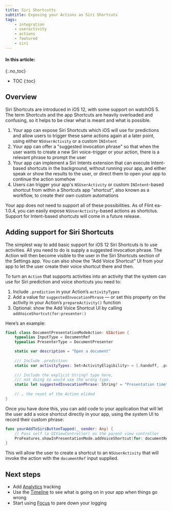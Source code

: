```yaml
---
title: Siri Shortcutts
subtitle: Exposing your Actions as Siri Shortcuts
tags:
    - integration
    - useractivity
    - actions
    - featured
    - siri
---
```


#### In this article:
{:.no_toc}
* TOC
{:toc}

## Overview

Siri Shortcuts are introduced in iOS 12, with some support on watchOS 5. The term Shortcuts and the app Shortcuts are heavily overloaded and confusing, so it helps to be clear what is meant and what is possible.

1. Your app can expose Siri Shortcuts which iOS  will use for predictions and allow users to trigger these same actions again at a later point, using either `NSUserActivity` or a custom `INIntent`
2. Your app can offer a "suggested invocation phrase" so that when the user wants to create a new Siri voice-trigger or your action, there is a relevant phrase to prompt the user
3. Your app can implement a Siri Intents extension that can execute Intent-based shortcuts in the background, without running your app, and either speak or show the results to the user, or direct them to open your app to continue the action somehow
4. Users can trigger your app's `NSUserActivity` or custom `INIntent`-based shortcut from within a Shortcuts app "shortcut", also known as a workflow, to create their own custom automations

Your app does not need to support all of these possibilities. As of Flint ea-1.0.4, you can easily expose `NSUserActivity`-based actions as shortctus. Support for Intent-based shortcuts will come in a future release.

## Adding support for Siri Shortcuts

The simplest way to add basic support for iOS 12 Siri Shortcuts is to use activities. All you need to do is supply a suggested invocation phrase. The Action will then become visible to the user in the Siri Shortcuts section of the Settings app. You can also show the “Add Voice Shortcut” UI from your app to let the user create their voice shortcut there and then.

To turn an `Action` that supports activities into an activity that the system can use for Siri prediction and voice shortcuts you need to:

1. Include `.prediction` in your Action’s `activityTypes`
2. Add a value for `suggestedInvocationPhrase` — or set this property on the activity in your Action’s `prepareActivity()` function
3. Optional: show the Add Voice Shortcut UI by calling `addVoiceShortcut(for:presenter:)`

Here’s an example:

```swift
final class DocumentPresentationModeAction: UIAction {
    typealias InputType = DocumentRef
    typealias PresenterType = DocumentPresenter

    static var description = "Open a document"
    
    /// Include .prediction
    static var activityTypes: Set<ActivityEligibility> = [.handoff, .prediction]
    
    /// Include the explicit String? type here,
    /// not doing so would use the wrong type.
    static let suggestedInvocationPhrase: String? = "Presentation time"
    
    // … the reset of the Action elided
}
```

Once you have done this, you can add code to your application that will let the user add a voice shortcut directly in your app, using the system UI to record their custom phrase:

```swift
func yourAddToSiriButtonTapped(_ sender: Any) {
    // Pass self (a UIViewController) as the parent view controller
    ProFeatures.showInPresentationMode.addVoiceShortcut(for: documentRef, presenter:self)
}
```

This will allow the user to create a shortcut to an `NSUserActivity` that will invoke the action with the `documentRef` input supplied.

## Next steps

* Add [Analytics](analytics.md) tracking
* Use the [Timeline](timeline.md) to see what is going on in your app when things go wrong
* Start using [Focus](focus.md) to pare down your logging
